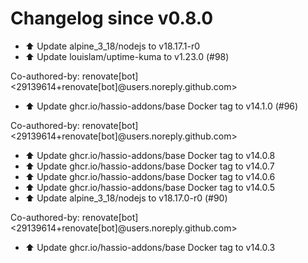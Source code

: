 # Changelog since v0.8.0
- ⬆️ Update alpine_3_18/nodejs to v18.17.1-r0 
- ⬆️ Update louislam/uptime-kuma to v1.23.0 (#98)

Co-authored-by: renovate[bot] <29139614+renovate[bot]@users.noreply.github.com> 
- ⬆️ Update ghcr.io/hassio-addons/base Docker tag to v14.1.0 (#96)

Co-authored-by: renovate[bot] <29139614+renovate[bot]@users.noreply.github.com> 
- ⬆️ Update ghcr.io/hassio-addons/base Docker tag to v14.0.8 
- ⬆️ Update ghcr.io/hassio-addons/base Docker tag to v14.0.7 
- ⬆️ Update ghcr.io/hassio-addons/base Docker tag to v14.0.6 
- ⬆️ Update ghcr.io/hassio-addons/base Docker tag to v14.0.5 
- ⬆️ Update alpine_3_18/nodejs to v18.17.0-r0 (#90)

Co-authored-by: renovate[bot] <29139614+renovate[bot]@users.noreply.github.com> 
- ⬆️ Update ghcr.io/hassio-addons/base Docker tag to v14.0.3 
